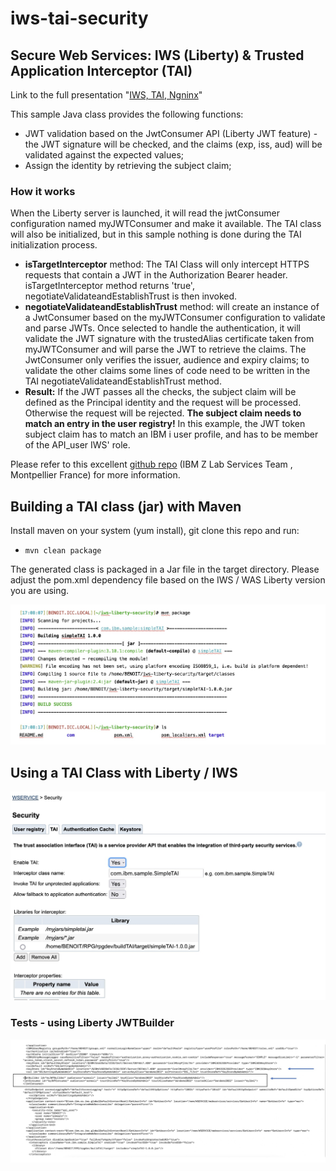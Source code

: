 # iws-tai-security
## Secure Web Services: IWS (Liberty) & Trusted Application Interceptor (TAI)
Link to the full presentation "[IWS, TAI, Ngninx](https://ibm.box.com/s/dnv8rhh2ikim70t69kcjf9qblehblc0u)" 

This sample Java class provides the following functions:
- JWT validation based on the JwtConsumer API (Liberty JWT feature) - the JWT signature will be checked, and the claims (exp, iss, aud) will be validated against the expected values;
- Assign the identity by retrieving the subject claim;

### How it works

When the Liberty server is launched, it will read the jwtConsumer configuration named myJWTConsumer and make it available. The TAI class will also be initialized, but in this sample nothing is done during the TAI initialization process.
- **isTargetInterceptor** method: The TAI Class will only intercept HTTPS requests that contain a JWT in the Authorization Bearer header. isTargetInterceptor method returns 'true', negotiateValidateandEstablishTrust is then invoked.
- **negotiateValidateandEstablishTrust**  method:  will create an instance of a JwtConsumer based on the myJWTConsumer configuration to validate and parse JWTs. Once selected to handle the authentication, it will validate the JWT signature with the trustedAlias certificate taken from myJWTConsumer and will parse the JWT to retrieve the claims. The JwtConsumer only verifies the issuer, audience and expiry claims; to validate the other claims some lines of code need to be written in the TAI negotiateValidateandEstablishTrust method. 
- **Result:** If the JWT passes all the checks, the subject claim will be defined as the Principal identity and the request will be processed. Otherwise the request will be rejected.
**The subject claim needs to match an entry in the user registry!**
In this example, the JWT token subject claim has to match an IBM i user profile, and has to be member of the API_user IWS' role.

Please refer to this excellent [github repo](https://github.com/cicsdev/cics-java-liberty-tai-jwt) (IBM Z Lab Services Team , Montpellier France) for more information.

## Building a TAI class (jar) with Maven
Install maven on your system (yum install), git clone this repo and run:
-  `mvn clean package`

The generated class is packaged in a Jar file in the target directory.
Please adjust the pom.xml dependency file based on the IWS / WAS Liberty version you are using. 

![IWS TAI Maven build ](./images/mvn-package.jpg)
 
## Using a TAI Class with Liberty / IWS

![IWS TAI using class ](./images/iws-security-tai.jpg)

### Tests - using Liberty JWTBuilder

![IWS TAI Maven jwtbuilder ](./images/iws-security-jwtbuilder-jwtconsumer.jpg)
